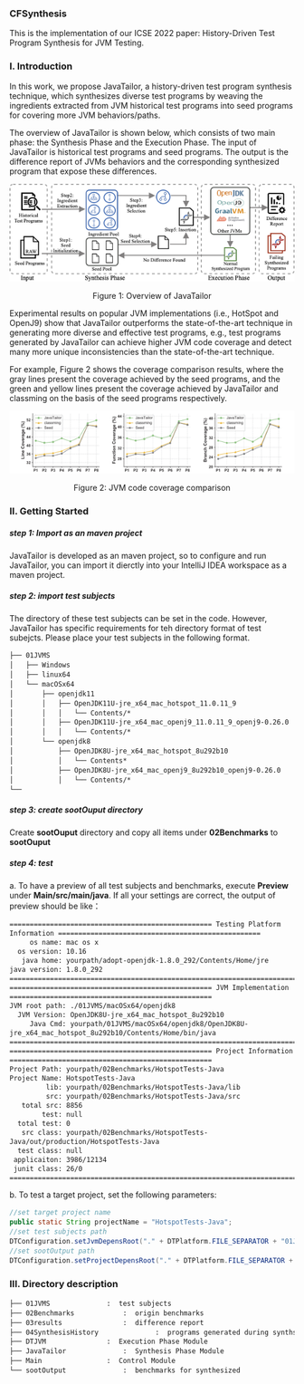 ### CFSynthesis

This is the implementation of our ICSE 2022 paper: History-Driven Test Program Synthesis for JVM Testing.

### I. Introduction

In this work, we propose JavaTailor, a history-driven test program synthesis technique, which synthesizes diverse test programs by weaving the ingredients extracted from JVM historical test programs into seed programs for covering more JVM behaviors/paths. 

The overview of JavaTailor is shown below, which consists of two main phase: the Synthesis Phase and the Execution Phase. The input of JavaTailor is historical test programs and seed programs.  The output is the difference report of JVMs behaviors and the corresponding synthesized program that expose these differences.


![01-overview](./png/01-overview.png)
<p align="center">Figure 1: Overview of JavaTailor</p>

Experimental results on popular JVM implementations (i.e., HotSpot and OpenJ9) show that JavaTailor outperforms the state-of-the-art technique in generating more diverse and effective test programs, e.g., test programs generated by JavaTailor can achieve higher JVM code coverage and detect many more unique inconsistencies than the state-of-the-art technique. 

For example, Figure 2 shows the coverage comparison results, where the gray lines present the coverage achieved by the seed programs, and the green and yellow lines present the coverage achieved by JavaTailor and classming on the basis of the seed programs respectively.

![05-compare](./png/05-compare.png)
<p align="center">Figure 2: JVM code coverage comparison</p>


### II. Getting Started

##### step 1: Import as an maven project

JavaTailor is developed as an maven project, so to configure and run JavaTailor, you can import it dierctly into your IntelliJ IDEA workspace as a maven project.  

##### step 2: import test subjects

The directory of these test subjects can be set in the code. However,  JavaTailor has specific requirements for teh directory format of test subejcts. Please place your test subjects in the following format.

```markdown
├── 01JVMS
│   ├── Windows
│   ├── linux64
│   └── macOSx64
│       ├── openjdk11
│       │   ├── OpenJDK11U-jre_x64_mac_hotspot_11.0.11_9
│       │   │   └── Contents/*
│       │   ├── OpenJDK11U-jre_x64_mac_openj9_11.0.11_9_openj9-0.26.0
│       │   │   └── Contents/*
│       └── openjdk8
│           ├── OpenJDK8U-jre_x64_mac_hotspot_8u292b10
│           │   └── Contents*
│           ├── OpenJDK8U-jre_x64_mac_openj9_8u292b10_openj9-0.26.0
│           │   └── Contents/*
└── 
```

##### step 3: create sootOuput directory

Create **sootOuput** directory and copy  all items under **02Benchmarks** to **sootOuput**

##### step 4: test

a. To have a preview of all test subjects and benchmarks, execute **Preview** under **Main/src/main/java**. If all your settings are correct, the output of preview should be like：

```
================================================== Testing Platform Information ==================================================
     os name: mac os x
  os version: 10.16
   java home: yourpath/adopt-openjdk-1.8.0_292/Contents/Home/jre
java version: 1.8.0_292
==================================================================================================================================
================================================== JVM Implementation ==================================================
JVM root path: ./01JVMS/macOSx64/openjdk8
  JVM Version: OpenJDK8U-jre_x64_mac_hotspot_8u292b10
     Java Cmd: yourpath/01JVMS/macOSx64/openjdk8/OpenJDK8U-jre_x64_mac_hotspot_8u292b10/Contents/Home/bin/java
========================================================================================================================
================================================== Project Information ==================================================
Project Path: yourpath/02Benchmarks/HotspotTests-Java
Project Name: HotspotTests-Java
         lib: yourpath/02Benchmarks/HotspotTests-Java/lib
         src: yourpath/02Benchmarks/HotspotTests-Java/src
   total src: 8856
        test: null
  total test: 0
   src class: yourpath/02Benchmarks/HotspotTests-Java/out/production/HotspotTests-Java
  test class: null
 applicaiton: 3986/12134
 junit class: 26/0
=========================================================================================================================
```

b. To test a target project, set the following parameters:

```java
//set target project name
public static String projectName = "HotspotTests-Java";
//set test subjects path
DTConfiguration.setJvmDepensRoot("." + DTPlatform.FILE_SEPARATOR + "01JVMS");
//set sootOutput path
DTConfiguration.setProjectDepensRoot("." + DTPlatform.FILE_SEPARATOR + "sootOutput");
```

### III. Directory description

```markdown
├── 01JVMS				:  test subjects
├── 02Benchmarks			:  origin benchmarks
├── 03results				:  difference report
├── 04SynthesisHistory		        :  programs generated during synthsizing 
├── DTJVM				:  Execution Phase Module
├── JavaTailor				:  Synthesis Phase Module
├── Main				:  Control Module
└── sootOutput				:  benchmarks for synthesized
```

